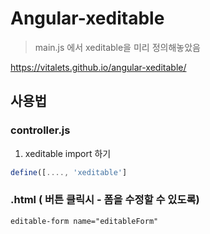 # Angular-xeditable

> main.js 에서 xeditable을 미리 정의해놓았음

https://vitalets.github.io/angular-xeditable/

## 사용법

### controller.js

1. xeditable import 하기

~~~js
define([...., 'xeditable']
~~~



### .html ( 버튼 클릭시 - 폼을 수정할 수 있도록)

```
editable-form name="editableForm"
```